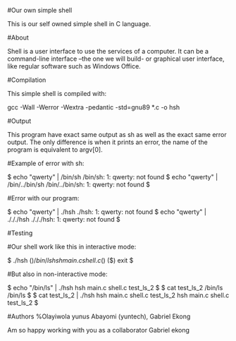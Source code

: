 #Our own simple shell

This is our self owned simple shell in C language.

#About

Shell is a user interface to use the services of a computer. It can be a command-line interface –the one we will build- or graphical user interface, like regular software such as Windows Office.

#Compilation

This simple shell is compiled with:

gcc -Wall -Werror -Wextra -pedantic -std=gnu89 *.c -o hsh 

#Output

This program have exact same output as sh as well as the exact same error output. The only difference is when it prints an error, the name of the program is equivalent to argv[0].

#Example of error with sh:

$ echo "qwerty" | /bin/sh /bin/sh: 1: qwerty: not found $ echo "qwerty" | /bin/../bin/sh /bin/../bin/sh: 1: qwerty: not found $ 

#Error with our program:

$ echo "qwerty" | ./hsh ./hsh: 1: qwerty: not found $ echo "qwerty" | ./././hsh ./././hsh: 1: qwerty: not found $ 

#Testing

#Our shell work like this in interactive mode:

$ ./hsh ($) /bin/ls hsh main.c shell.c ($) ($) exit $ 

#But also in non-interactive mode:

$ echo "/bin/ls" | ./hsh hsh main.c shell.c test_ls_2 $ $ cat test_ls_2 /bin/ls /bin/ls $ $ cat test_ls_2 | ./hsh hsh main.c shell.c test_ls_2 hsh main.c shell.c test_ls_2 $ 

#Authors
%Olayiwola yunus Abayomi (yuntech), Gabriel Ekong

Am so happy working with you as a collaborator
Gabriel ekong
